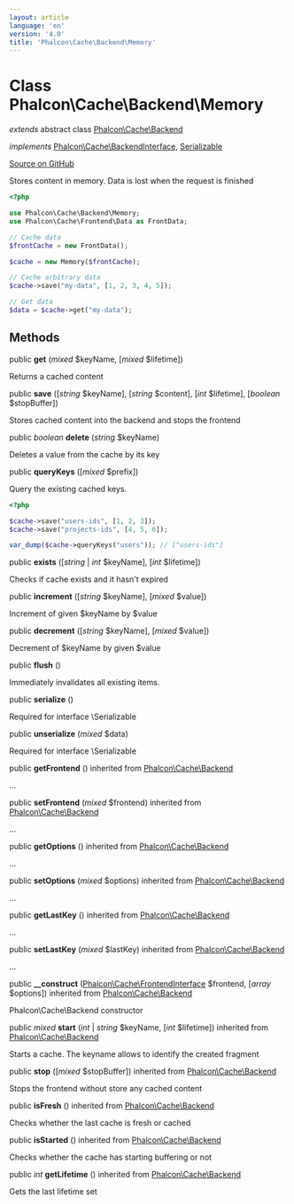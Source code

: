 ```yaml
---
layout: article
language: 'en'
version: '4.0'
title: 'Phalcon\Cache\Backend\Memory'
---
```

# Class **Phalcon\Cache\Backend\Memory**

*extends* abstract class [Phalcon\Cache\Backend](/4.0/en/api/Phalcon_Cache_Backend)

*implements* [Phalcon\Cache\BackendInterface](/4.0/en/api/Phalcon_Cache_BackendInterface), [Serializable](https://php.net/manual/en/class.serializable.php)

<a href="https://github.com/phalcon/cphalcon/tree/v4.0.0/phalcon/cache/backend/memory.zep" class="btn btn-default btn-sm">Source on GitHub</a>

Stores content in memory. Data is lost when the request is finished

```php
<?php

use Phalcon\Cache\Backend\Memory;
use Phalcon\Cache\Frontend\Data as FrontData;

// Cache data
$frontCache = new FrontData();

$cache = new Memory($frontCache);

// Cache arbitrary data
$cache->save("my-data", [1, 2, 3, 4, 5]);

// Get data
$data = $cache->get("my-data");

```


## Methods
public  **get** (*mixed* $keyName, [*mixed* $lifetime])

Returns a cached content



public  **save** ([*string* $keyName], [*string* $content], [*int* $lifetime], [*boolean* $stopBuffer])

Stores cached content into the backend and stops the frontend



public *boolean* **delete** (*string* $keyName)

Deletes a value from the cache by its key



public  **queryKeys** ([*mixed* $prefix])

Query the existing cached keys.

```php
<?php

$cache->save("users-ids", [1, 2, 3]);
$cache->save("projects-ids", [4, 5, 6]);

var_dump($cache->queryKeys("users")); // ["users-ids"]

```



public  **exists** ([*string* | *int* $keyName], [*int* $lifetime])

Checks if cache exists and it hasn't expired



public  **increment** ([*string* $keyName], [*mixed* $value])

Increment of given $keyName by $value



public  **decrement** ([*string* $keyName], [*mixed* $value])

Decrement of $keyName by given $value



public  **flush** ()

Immediately invalidates all existing items.



public  **serialize** ()

Required for interface \Serializable



public  **unserialize** (*mixed* $data)

Required for interface \Serializable



public  **getFrontend** () inherited from [Phalcon\Cache\Backend](/4.0/en/api/Phalcon_Cache_Backend)

...


public  **setFrontend** (*mixed* $frontend) inherited from [Phalcon\Cache\Backend](/4.0/en/api/Phalcon_Cache_Backend)

...


public  **getOptions** () inherited from [Phalcon\Cache\Backend](/4.0/en/api/Phalcon_Cache_Backend)

...


public  **setOptions** (*mixed* $options) inherited from [Phalcon\Cache\Backend](/4.0/en/api/Phalcon_Cache_Backend)

...


public  **getLastKey** () inherited from [Phalcon\Cache\Backend](/4.0/en/api/Phalcon_Cache_Backend)

...


public  **setLastKey** (*mixed* $lastKey) inherited from [Phalcon\Cache\Backend](/4.0/en/api/Phalcon_Cache_Backend)

...


public  **__construct** ([Phalcon\Cache\FrontendInterface](/4.0/en/api/Phalcon_Cache_FrontendInterface) $frontend, [*array* $options]) inherited from [Phalcon\Cache\Backend](/4.0/en/api/Phalcon_Cache_Backend)

Phalcon\Cache\Backend constructor



public *mixed* **start** (*int* | *string* $keyName, [*int* $lifetime]) inherited from [Phalcon\Cache\Backend](/4.0/en/api/Phalcon_Cache_Backend)

Starts a cache. The keyname allows to identify the created fragment



public  **stop** ([*mixed* $stopBuffer]) inherited from [Phalcon\Cache\Backend](/4.0/en/api/Phalcon_Cache_Backend)

Stops the frontend without store any cached content



public  **isFresh** () inherited from [Phalcon\Cache\Backend](/4.0/en/api/Phalcon_Cache_Backend)

Checks whether the last cache is fresh or cached



public  **isStarted** () inherited from [Phalcon\Cache\Backend](/4.0/en/api/Phalcon_Cache_Backend)

Checks whether the cache has starting buffering or not



public *int* **getLifetime** () inherited from [Phalcon\Cache\Backend](/4.0/en/api/Phalcon_Cache_Backend)

Gets the last lifetime set



